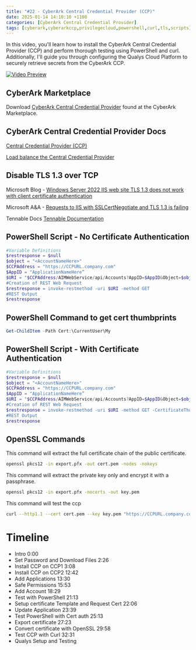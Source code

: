 ```yaml
---
title: "#22 - CyberArk Central Credential Provider (CCP)"
date: 2025-01-14 14:10:10 +1100
categories: [CyberArk Central Credential Provider]
tags: [cyberark,cyberarkccp,privilegecloud,powershell,curl,tls,scripts]     # TAG names should always be lowercase
---
```


In this video, you'll learn how to install the CyberArk Central Credential Provider (CCP) and perform thorough testing using PowerShell and curl. Additionally, I'll guide you through configuring the Qualys Cloud Platform to securely retrieve secrets from the CyberArk CCP.

[![Video Preview](https://i.ytimg.com/vi/oqTVoaRn9Qo/maxresdefault.jpg)](https://www.youtube.com/watch?v=oqTVoaRn9Qo)

## CyberArk Marketplace
Download [CyberArk Central Credential Provider](https://community.cyberark.com/marketplace/s/#software-aK4Ht000000L675KAC-) found at the CyberArk Marketplace.

## CyberArk Central Credential Provider Docs
[Central Credential Provider (CCP)](https://docs.cyberark.com/credential-providers/latest/en/content/ccp/the-central%20-credential-provider.htm)

[Load balance the Central Credential Provider](https://docs.cyberark.com/credential-providers/latest/en/content/ccp/load-balancing-the-central-credential-provider.htm)

## Disable TLS 1.3 over TCP
Microsoft Blog - [Windows Server 2022 IIS web site TLS 1.3 does not work with client certificate authentication](https://techcommunity.microsoft.com/blog/iis-support-blog/windows-server-2022-iis-web-site-tls-1-3-does-not-work-with-client-certificate-a/4129738)

Microsoft A&A - [Requests to IIS with SSLCertNegotiate and TLS 1.3 is failing](https://learn.microsoft.com/en-us/answers/questions/1628012/requests-to-iis-with-sslcertnegotiate-and-tls-1-3)

Tennable Docs [Tennable Documentation](https://community.tenable.com/s/feed/0D5WP00000MkXmz0AF?language=en_US)


## PowerShell Script - No Certificate Authentication
```powershell
#Variable Definitions
$restresponse = $null
$object = "<AccountNameHere>"
$CCPAddress = "https://CCPURL.company.com"
$AppID = "ApplicationNameHere”
$URI = "$CCPAddress/AIMWebService/api/Accounts?AppID=$AppID&Object=$object"
#Creation of REST Web Request
$restresponse = invoke-restmethod -uri $URI -method GET
#REST Output
$restresponse
```
## PowerShell Command to get cert thumbprints
``` powershell
Get-ChildItem -Path Cert:\CurrentUser\My
```
## PowerShell Script - With Certificate Authentication
```powershell
#Variable Definitions
$restresponse = $null
$object = "<AccountNameHere>"
$CCPAddress = "https://CCPURL.company.com"
$AppID = "ApplicationNameHere”
$URI = "$CCPAddress/AIMWebService/api/Accounts?AppID=$AppID&Object=$object"
#Creation of REST Web Request
$restresponse = invoke-restmethod -uri $URI -method GET -CertificateThumbprint "1AC459C80C24245B05ECF4137FC4E80FB81D7EF6"
#REST Output
$restresponse
```
## OpenSSL Commands

This command will extract the full certificate chain of the public certificate.
```bash
openssl pkcs12 -in export.pfx -out cert.pem -nodes -nokeys
```
This command will extract the private key only and encrypt it with a passphrase.
```bash
openssl pkcs12 -in export.pfx -nocerts -out key.pem
```
This command will test the ccp
```bash
curl --http1.1 --cert cert.pem --key key.pem "https://CCPURL.company.com/AIMWebService/api/Accounts?AppID=INSERTAPPIDHERE&Object=INSERTOBJECTNAMEHERE" -v
```
# Timeline
- Intro 0:00
- Set Password and Download Files 2:26
- Install CCP on CCP1 3:08
- Install CCP on CCP2 12:42
- Add Applications 13:30
- Safe Permissions 15:53
- Add Account 18:29
- Test with PowerShell 21:13
- Setup certificate Template and Request Cert 22:06
- Update Application 23:39
- Test PowerShell with Cert auth 25:13
- Export certificate 27:23
- Convert certificate with OpenSSL 29:58
- Test CCP with Curl 32:31
- Qualys Setup and Testing